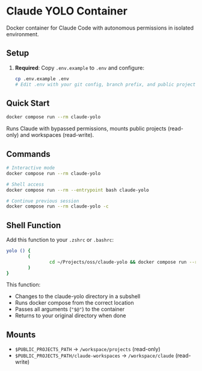 # Claude YOLO Container

Docker container for Claude Code with autonomous permissions in isolated environment.

## Setup

1. **Required**: Copy `.env.example` to `.env` and configure:
   ```bash
   cp .env.example .env
   # Edit .env with your git config, branch prefix, and public projects path
   ```

## Quick Start

```bash
docker compose run --rm claude-yolo
```

Runs Claude with bypassed permissions, mounts public projects (read-only) and workspaces (read-write).

## Commands

```bash
# Interactive mode
docker compose run --rm claude-yolo

# Shell access
docker compose run --rm --entrypoint bash claude-yolo

# Continue previous session
docker compose run --rm claude-yolo -c
```

## Shell Function

Add this function to your `.zshrc` or `.bashrc`:

```bash
yolo () {
        (
                cd ~/Projects/oss/claude-yolo && docker compose run --rm claude-yolo "$@"
        )
}
```

This function:
- Changes to the claude-yolo directory in a subshell
- Runs docker compose from the correct location
- Passes all arguments (`"$@"`) to the container
- Returns to your original directory when done

## Mounts

- `$PUBLIC_PROJECTS_PATH` → `/workspace/projects` (read-only)
- `$PUBLIC_PROJECTS_PATH/claude-workspaces` → `/workspace/claude` (read-write)
